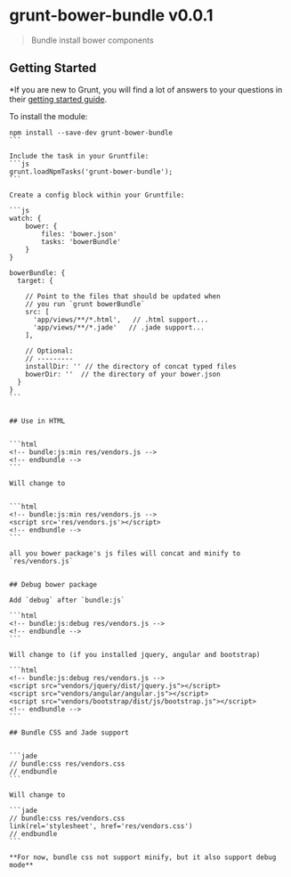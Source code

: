 # grunt-bower-bundle v0.0.1

> Bundle install bower components
> 



## Getting Started

*If you are new to Grunt, you will find a lot of answers to your questions in their [getting started guide](http://gruntjs.com/getting-started).

To install the module:
````
npm install --save-dev grunt-bower-bundle
```

Include the task in your Gruntfile:
```js
grunt.loadNpmTasks('grunt-bower-bundle');
```

Create a config block within your Gruntfile:

```js
watch: {
	bower: {
		files: 'bower.json'
		tasks: 'bowerBundle'
	}
}

bowerBundle: {
  target: {
  
    // Point to the files that should be updated when
    // you run `grunt bowerBundle`
    src: [
      'app/views/**/*.html',   // .html support...
      'app/views/**/*.jade'   // .jade support...
    ],

    // Optional:
    // ---------
    installDir: '' // the directory of concat typed files
    bowerDir: ''  // the directory of your bower.json
  }
}
```


## Use in HTML


```html
<!-- bundle:js:min res/vendors.js -->
<!-- endbundle -->
```

Will change to


```html
<!-- bundle:js:min res/vendors.js -->
<script src='res/vendors.js'></script>
<!-- endbundle -->
```

all you bower package's js files will concat and minify to `res/vendors.js`


## Debug bower package

Add `debug` after `bundle:js`

```html
<!-- bundle:js:debug res/vendors.js -->
<!-- endbundle -->
```

Will change to (if you installed jquery, angular and bootstrap)

```html
<!-- bundle:js:debug res/vendors.js -->
<script src="vendors/jquery/dist/jquery.js"></script>
<script src="vendors/angular/angular.js"></script>
<script src="vendors/bootstrap/dist/js/bootstrap.js"></script>
<!-- endbundle -->
```

## Bundle CSS and Jade support


```jade
// bundle:css res/vendors.css
// endbundle
```

Will change to

```jade
// bundle:css res/vendors.css
link(rel='stylesheet', href='res/vendors.css')
// endbundle
```

**For now, bundle css not support minify, but it also support debug mode**




